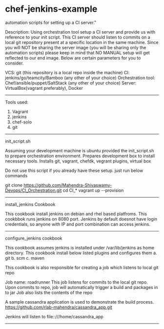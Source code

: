 chef-jenkins-example
====================

automation scripts for setting up a CI server."

Description:
Using orchestration tool setup a CI server and provide us with reference to your init script. This CI server should listen to commits on a local git repository present at a specific location in the same machine. Since you will NOT be sharing the server image (you will be sharing only the automation scripts) please keep in mind that NO MANUAL setup will get reflected to our end image. Below are certain parameters for you to consider.

VCS: git (this repository is a local repo inside the machine)
CI: jenkins/go/teamcity/Bamboo (any other of your choice)
Orchestration tool: Chef/ansible/puppet/SaltStack (any other of your choice)
Server: VirtualBox(vagrant preferably), Docker

------------------------------------------

Tools used:
1. Vagrant
2. jenkins
3. chef-solo
4. git


----------------------------------------------------------------------

init_script.sh

Assuming your development machine is ubuntu provided the init_script.sh to prepare orchestration environment.
Prepares development box to install necessary tools.
Installs git, vagrant, chefdk, vegrant plugins, virtual box

Do not use this script if you already have these setup.
just run below commands

git clone https://github.com/Mahendra-Shivaswamy-Devops/CI_Orchestration.git
cd CI_*
vagrant up --provision

------------------------------------------------------------------------------------------------

install_jenkins Cookbook

This cookbook install jenkins on debian and rhel based platfroms. This cookbbok runs jenkins on 8080 port.
Jenkins by default doesnot have login credentials, so anyone with IP and port combination can access jenkins.

-----------------------------------------------------------------------------------------------
configure_jenkins cookbook

This cookbook assumes jenkins is installed under /var/lib/jenkins as home directory. This cookbook install below listed plugins and configures them a. git b. scm c. maven

This cookbook is also responsible for creating a job which listens to local git repo

Job name: roadrunner This job listens for commits to the local git repo. Upon commits to repo, job will automatically trigger a build and packages in to jar Job also lists the contents of the repo

 A sample cassandra application is used to demonstrate the build process.
 https://github.com/rlab-mahendra/cassandra_app.git
 
 Jenkins will listen to file::///home/cassandra_app
 
 ---------------------------------------------------------------------------------------------------










